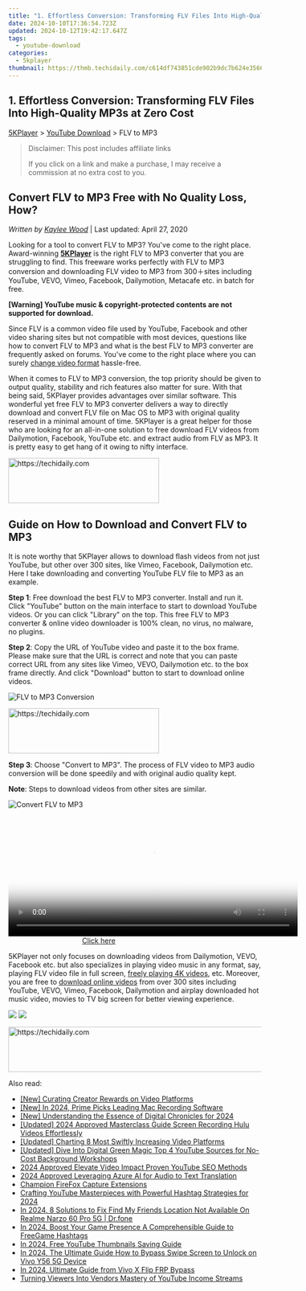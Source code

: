 ```yaml
---
title: "1. Effortless Conversion: Transforming FLV Files Into High-Quality MP3s at Zero Cost"
date: 2024-10-10T17:36:54.723Z
updated: 2024-10-12T19:42:17.647Z
tags:
  - youtube-download
categories:
  - 5kplayer
thumbnail: https://thmb.techidaily.com/c614df743851cde902b9dc7b624e356646f565efb6b83602d7f5ffd347873428.jpg
---
```


## 1. Effortless Conversion: Transforming FLV Files Into High-Quality MP3s at Zero Cost

[5KPlayer](https://tools.techidaily.com/5kplayer/products/) \> [YouTube Download](https://tools.techidaily.com/5kplayer/youtube-download/) \> FLV to MP3

>  Disclaimer: This post includes affiliate links
>
>  If you click on a link and make a purchase, I may receive a commission at no extra cost to you.
>

## Convert FLV to MP3 Free with No Quality Loss, How?

 _Written by [Kaylee Wood](https://www.quora.com/profile/Amanda-Hu-21)_ | Last updated: April 27, 2020 

Looking for a tool to convert FLV to MP3? You've come to the right place. Award-winning [**5KPlayer**](https://tools.techidaily.com/5kplayer/products/) is the right FLV to MP3 converter that you are struggling to find. This freeware works perfectly with FLV to MP3 conversion and downloading FLV video to MP3 from 300＋sites including YouTube, VEVO, Vimeo, Facebook, Dailymotion, Metacafe etc. in batch for free.

**\[Warning\] YouTube music & copyright-protected contents are not supported for download.**

Since FLV is a common video file used by YouTube, Facebook and other video sharing sites but not compatible with most devices, questions like how to convert FLV to MP3 and what is the best FLV to MP3 converter are frequently asked on forums. You've come to the right place where you can surely [change video format](https://tools.techidaily.com/5kplayer/youtube-download/) hassle-free.

When it comes to FLV to MP3 conversion, the top priority should be given to output quality, stability and rich features also matter for sure. With that being said, 5KPlayer provides advantages over similar software. This wonderful yet free FLV to MP3 converter delivers a way to directly download and convert FLV file on Mac OS to MP3 with original quality reserved in a minimal amount of time. 5KPlayer is a great helper for those who are looking for an all-in-one solution to free download FLV videos from Dailymotion, Facebook, YouTube etc. and extract audio from FLV as MP3\. It is pretty easy to get hang of it owing to nifty interface.

<!-- affiliate ads begin -->
<a href="https://appsumo.8odi.net/c/5597632/2137393/7443" target="_top" id="2137393">
  <img src="//a.impactradius-go.com/display-ad/7443-2137393" border="0" alt="https://techidaily.com" width="300" height="90"/>
</a>
<img height="0" width="0" src="https://appsumo.8odi.net/i/5597632/2137393/7443" style="position:absolute;visibility:hidden;" border="0" />
<!-- affiliate ads end -->

## Guide on How to Download and Convert FLV to MP3

It is note worthy that 5KPlayer allows to download flash videos from not just YouTube, but other over 300 sites, like Vimeo, Facebook, Dailymotion etc. Here I take downloading and converting YouTube FLV file to MP3 as an example.

**Step 1**: Free download the best FLV to MP3 converter. Install and run it. Click "YouTube" button on the main interface to start to download YouTube videos. Or you can click "Library" on the top. This free FLV to MP3 converter & online video downloader is 100% clean, no virus, no malware, no plugins. 

**Step 2**: Copy the URL of YouTube video and paste it to the box frame. Please make sure that the URL is correct and note that you can paste correct URL from any sites like Vimeo, VEVO, Dailymotion etc. to the box frame directly. And click "Download" button to start to download online videos.

![FLV to MP3 Conversion](https://www.5kplayer.com/youtube-download/img/youtube-0119-02.png) 

<!-- affiliate ads begin -->
<a href="https://aligracehair.sjv.io/c/5597632/1918714/19272" target="_top" id="1918714">
  <img src="//a.impactradius-go.com/display-ad/19272-1918714" border="0" alt="https://techidaily.com" width="300" height="90"/>
</a>
<img height="0" width="0" src="https://aligracehair.sjv.io/i/5597632/1918714/19272" style="position:absolute;visibility:hidden;" border="0" />
<!-- affiliate ads end -->

**Step 3**: Choose "Convert to MP3". The process of FLV video to MP3 audio conversion will be done speedily and with original audio quality kept.

**Note**: Steps to download videos from other sites are similar.

![Convert FLV to MP3](https://www.5kplayer.com/youtube-download/img/5kp-youtube-xys-020402.jpg) 

<!-- affiliate ads begin -->
<span id="1983472">
					<video width="576" height="240" style="cursor:pointer"
           poster="//a.impactradius-go.com/display-clicktoplayimage/1983472.png"
           onclick="if(!this.playClicked){this.play();this.setAttribute('controls',true);this.playClicked=true;}">
	   <source src="//a.impactradius-go.com/display-ad/22993-1983472">
	   <img src="//a.impactradius-go.com/display-clicktoplayimage/1983472.png" style="border: none; height: 100%; width: 100%; object-fit: contain">
	</video>
	<div style="width:360px;text-align:center"><a href="javascript:window.open(decodeURIComponent('https%3A%2F%2Fhomestyler.sjv.io%2Fc%2F5597632%2F1983472%2F22993'), '_blank');void(0);">Click here</a></div>
</span>
<img height="0" width="0" src="https://imp.pxf.io/i/5597632/1983472/22993" style="position:absolute;visibility:hidden;" border="0" />
<!-- affiliate ads end -->

5KPlayer not only focuses on downloading videos from Dailymotion, VEVO, Facebook etc. but also specializes in playing video music in any format, say, playing FLV video file in full screen, [freely playing 4K videos](https://tools.techidaily.com/5kplayer/video-music-player/), etc. Moreover, you are free to [download online videos](https://tools.techidaily.com/5kplayer/youtube-download/) from over 300 sites including YouTube, VEVO, Vimeo, Facebook, Dailymotion and airplay downloaded hot music video, movies to TV big screen for better viewing experience.

[![](https://www.5kplayer.com/youtube-download/../button/freedownwhitewin.png)](https://tools.techidaily.com/5kplayer/products/) [![](https://www.5kplayer.com/youtube-download/../button/freedownbackmac.png)](https://tools.techidaily.com/5kplayer/products/)

<!-- affiliate ads begin -->
<a href="https://ephamedtechinc.pxf.io/c/5597632/2136622/26400" target="_top" id="2136622">
  <img src="//a.impactradius-go.com/display-ad/26400-2136622" border="0" alt="https://techidaily.com" width="728" height="90"/>
</a>
<img height="0" width="0" src="https://ephamedtechinc.pxf.io/i/5597632/2136622/26400" style="position:absolute;visibility:hidden;" border="0" />
<!-- affiliate ads end -->

<ins class="adsbygoogle"
     style="display:block"
     data-ad-format="autorelaxed"
     data-ad-client="ca-pub-7571918770474297"
     data-ad-slot="1223367746"></ins>

<ins class="adsbygoogle"
     style="display:block"
     data-ad-client="ca-pub-7571918770474297"
     data-ad-slot="8358498916"
     data-ad-format="auto"
     data-full-width-responsive="true"></ins>

<span class="atpl-alsoreadstyle">Also read:</span>
<div><ul>
<li><a href="https://youtube-video-recordings.techidaily.com/new-curating-creator-rewards-on-video-platforms/"><u>[New] Curating Creator Rewards on Video Platforms</u></a></li>
<li><a href="https://screen-sharing-recording.techidaily.com/new-in-2024-prime-picks-leading-mac-recording-software/"><u>[New] In 2024, Prime Picks Leading Mac Recording Software</u></a></li>
<li><a href="https://article-tips.techidaily.com/new-understanding-the-essence-of-digital-chronicles-for-2024/"><u>[New] Understanding the Essence of Digital Chronicles for 2024</u></a></li>
<li><a href="https://desktop-recording.techidaily.com/updated-2024-approved-masterclass-guide-screen-recording-hulu-videos-effortlessly/"><u>[Updated] 2024 Approved Masterclass Guide Screen Recording Hulu Videos Effortlessly</u></a></li>
<li><a href="https://youtube-video-recordings.techidaily.com/updated-charting-8-most-swiftly-increasing-video-platforms/"><u>[Updated] Charting 8 Most Swiftly Increasing Video Platforms</u></a></li>
<li><a href="https://youtube-video-recordings.techidaily.com/updated-dive-into-digital-green-magic-top-4-youtube-sources-for-no-cost-background-workshops/"><u>[Updated] Dive Into Digital Green Magic Top 4 YouTube Sources for No-Cost Background Workshops</u></a></li>
<li><a href="https://youtube-video-recordings.techidaily.com/2024-approved-elevate-video-impact-proven-youtube-seo-methods/"><u>2024 Approved Elevate Video Impact Proven YouTube SEO Methods</u></a></li>
<li><a href="https://fox-friendly.techidaily.com/2024-approved-leveraging-azure-ai-for-audio-to-text-translation/"><u>2024 Approved Leveraging Azure AI for Audio to Text Translation</u></a></li>
<li><a href="https://on-screen-recording.techidaily.com/champion-firefox-capture-extensions/"><u>Champion FireFox Capture Extensions</u></a></li>
<li><a href="https://youtube-video-recordings.techidaily.com/crafting-youtube-masterpieces-with-powerful-hashtag-strategies-for-2024/"><u>Crafting YouTube Masterpieces with Powerful Hashtag Strategies for 2024</u></a></li>
<li><a href="https://change-location.techidaily.com/in-2024-8-solutions-to-fix-find-my-friends-location-not-available-on-realme-narzo-60-pro-5g-drfone-by-drfone-virtual-android/"><u>In 2024, 8 Solutions to Fix Find My Friends Location Not Available On Realme Narzo 60 Pro 5G | Dr.fone</u></a></li>
<li><a href="https://youtube-video-recordings.techidaily.com/in-2024-boost-your-game-presence-a-comprehensible-guide-to-freegame-hashtags/"><u>In 2024, Boost Your Game Presence A Comprehensible Guide to FreeGame Hashtags</u></a></li>
<li><a href="https://youtube-sure.techidaily.com/24-free-youtube-thumbnails-saving-guide/"><u>In 2024, Free YouTube Thumbnails Saving Guide</u></a></li>
<li><a href="https://android-unlock.techidaily.com/in-2024-the-ultimate-guide-how-to-bypass-swipe-screen-to-unlock-on-vivo-y56-5g-device-by-drfone-android/"><u>In 2024, The Ultimate Guide How to Bypass Swipe Screen to Unlock on Vivo Y56 5G Device</u></a></li>
<li><a href="https://bypass-frp.techidaily.com/in-2024-ultimate-guide-from-vivo-x-flip-frp-bypass-by-drfone-android/"><u>In 2024, Ultimate Guide from Vivo X Flip FRP Bypass</u></a></li>
<li><a href="https://youtube-video-recordings.techidaily.com/turning-viewers-into-vendors-mastery-of-youtube-income-streams/"><u>Turning Viewers Into Vendors Mastery of YouTube Income Streams</u></a></li>
</ul></div>


